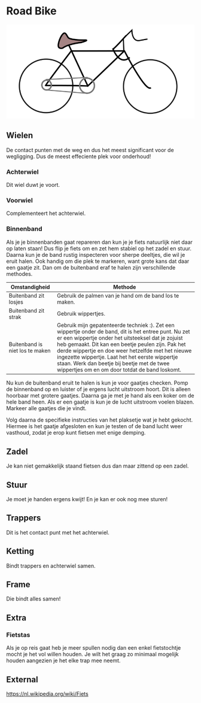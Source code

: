 # Road Bike
<!-- Image Map Generated by http://www.image-map.net/ -->
<img src="roadbike.svg" usemap="#image-map">

<map name="image-map">
    <area target="" alt="achterwiel" title="achterwiel" href="#achterwiel" coords="84,131,55" shape="circle">
    <area target="" alt="voorwiel" title="voorwiel" href="#voorwiel" coords="306,132,57" shape="circle">
    <area target="" alt="zadel" title="zadel" href="#zadel" coords="111,18,172,51" shape="rect">
    <area target="" alt="stuur" title="stuur" href="#stuur" coords="225,8,299,75" shape="rect">
    <area target="" alt="trappers" title="trappers" href="#trappers" coords="172,131,16" shape="circle">
    <area target="" alt="ketting" title="ketting" href="#ketting" coords="75,113,186,145" shape="rect">
    <area target="" alt="frame" title="frame" href="#frame" coords="86,53,308,141" shape="rect">
</map>

## Wielen
De contact punten met de weg en dus het meest significant voor de wegligging. Dus de meest effeciente plek voor onderhoud!

### Achterwiel
Dit wiel duwt je voort. 

### Voorwiel
Complementeert het achterwiel.

### Binnenband
Als je je binnenbanden gaat repareren dan kun je je fiets natuurlijk niet daar op laten staan! Dus flip je fiets om en zet hem stabiel op het zadel en stuur. Daarna kun je de band rustig inspecteren voor sherpe deeltjes, die wil je eruit halen. Ook handig om die plek te markeren, want grote kans dat daar een gaatje zit. Dan om de buitenband eraf te halen zijn verschillende methodes.

| Omstandigheid | Methode |
|--- |--- |
| Buitenband zit losjes | Gebruik de palmen van je hand om de band los te maken. |
| Buitenband zit strak | Gebruik wippertjes. |
| Buitenband is niet los te maken | Gebruik mijn gepatenteerde techniek :). Zet een wippertje onder de band, dit is het entree punt. Nu zet er een wippertje onder het uitsteeksel dat je zojuist heb gemaakt. Dit kan een beetje peulen zijn. Pak het derde wippertje en doe weer hetzelfde met het nieuwe ingezette wippertje. Laat het het eerste wippertje staan. Werk dan beetje bij beetje met de twee wippertjes om en om door totdat de band loskomt. |

Nu kun de buitenband eruit te halen is kun je voor gaatjes checken. Pomp de binnenband op en luister of je ergens lucht uitstroom hoort. Dit is alleen hoorbaar met grotere gaatjes. Daarna ga je met je hand als een koker om de hele band heen. Als er een gaatje is kun je de lucht uitstroom voelen blazen. Markeer alle gaatjes die je vindt. 

Volg daarna de specifieke instructies van het plaksetje wat je hebt gekocht. Hiermee is het gaatje afgesloten en kun je testen of de band lucht weer vasthoud, zodat je erop kunt fietsen met enige demping.

## Zadel
Je kan niet gemakkelijk staand fietsen dus dan maar zittend op een zadel.

## Stuur
Je moet je handen ergens kwijt! En je kan er ook nog mee sturen!

## Trappers
Dit is het contact punt met het achterwiel.

## Ketting
Bindt trappers en achterwiel samen.

## Frame
Die bindt alles samen!

## Extra
### Fietstas
Als je op reis gaat heb je meer spullen nodig dan een enkel fietstochtje mocht je het vol willen houden. Je wilt het graag zo minimaal mogelijk houden aangezien je het elke trap mee neemt.

## External
<https://nl.wikipedia.org/wiki/Fiets>
